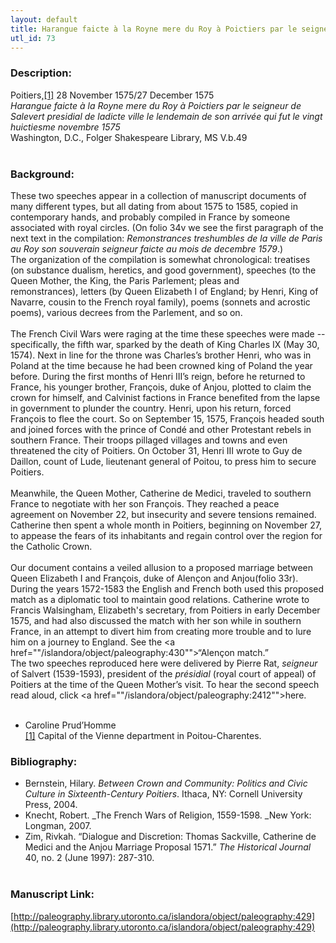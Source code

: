 ```yaml
---
layout: default
title: Harangue faicte à la Royne mere du Roy à Poictiers par le seigneur de Salvert presidial de ladicte ville le lendemain de son arrivée qui fut le vingt huictiesme novembre 1575; Aultre haranguefaicte le mesme jour par Salvert à la Royne mere au nom de la Ju
utl_id: 73
---
```


### Description:

Poitiers,<a id="_ftnref1">[[1]](#_ftn1)</a> 28 November 1575/27 December 1575<br>
_Harangue faicte à la Royne mere du Roy à Poictiers par le seigneur de Salevert presidial de ladicte ville le lendemain de son arrivée qui fut le vingt huictiesme novembre 1575_<br>
Washington, D.C., Folger Shakespeare Library, MS V.b.49<br>
 <br>


### Background:

These two speeches appear in a collection of manuscript documents of many different types, but all dating from about 1575 to 1585, copied in contemporary hands, and probably compiled in France by someone associated with royal circles. (On folio 34v we see the first paragraph of the next text in the compilation: _Remonstrances treshumbles de la ville de Paris au Roy son souverain seigneur faicte au mois de decembre 1579_.)<br>
The organization of the compilation is somewhat chronological: treatises (on substance dualism, heretics, and good government), speeches (to the Queen Mother, the King, the Paris Parlement; pleas and remonstrances), letters (by Queen Elizabeth I of England; by Henri, King of Navarre, cousin to the French royal family), poems (sonnets and acrostic poems), various decrees from the Parlement, and so on.<br><br>
The French Civil Wars were raging at the time these speeches were made -- specifically, the fifth war, sparked by the death of King Charles IX (May 30, 1574). Next in line for the throne was Charles’s brother Henri, who was in Poland at the time because he had been crowned king of Poland the year before. During the first months of Henri III’s reign, before he returned to France, his younger brother, François, duke of Anjou, plotted to claim the crown for himself, and Calvinist factions in France benefited from the lapse in government to plunder the country. Henri, upon his return, forced François to flee the court. So on September 15, 1575, François headed south and joined forces with the prince of Condé and other Protestant rebels in southern France. Their troops pillaged villages and towns and even threatened the city of Poitiers. On October 31, Henri III wrote to Guy de Daillon, count of Lude, lieutenant general of Poitou, to press him to secure Poitiers.<br><br>
Meanwhile, the Queen Mother, Catherine de Medici, traveled to southern France to negotiate with her son François. They reached a peace agreement on November 22, but insecurity and severe tensions remained. Catherine then spent a whole month in Poitiers, beginning on November 27, to appease the fears of its inhabitants and regain control over the region for the Catholic Crown.<br><br>
Our document contains a veiled allusion to a proposed marriage between Queen Elizabeth I and François, duke of Alençon and Anjou(folio 33r). During the years 1572-1583 the English and French both used this proposed match as a diplomatic tool to maintain good relations. Catherine wrote to Francis Walsingham, Elizabeth's secretary, from Poitiers in early December 1575, and had also discussed the match with her son while in southern France, in an attempt to divert him from creating more trouble and to lure him on a journey to England. See the <a href=""/islandora/object/paleography:430"">“Alençon match.”</a><br>
The two speeches reproduced here were delivered by Pierre Rat, _seigneur_ of Salvert (1539-1593), president of the _présidial_ (royal court of appeal) of Poitiers at the time of the Queen Mother’s visit. To hear the second speech read aloud, click <a href=""/islandora/object/paleography:2412"">here</a>.<br><br>
- Caroline Prud’Homme<br>
<a id="_ftn1">[[1]](#_ftnref1)</a> Capital of the Vienne department in Poitou-Charentes. <br>


### Bibliography:

- Bernstein, Hilary. _Between Crown and Community: Politics and Civic Culture in Sixteenth-Century Poitiers_. Ithaca, NY: Cornell University Press, 2004.<br>
- Knecht, Robert. _The French Wars of Religion, 1559-1598. _New York: Longman, 2007.<br>
- Zim, Rivkah. “Dialogue and Discretion: Thomas Sackville, Catherine de Medici and the Anjou Marriage Proposal 1571.” _The Historical Journal_ 40, no. 2 (June 1997): 287-310. <br>
 <br>


### Manuscript Link:

[http://paleography.library.utoronto.ca/islandora/object/paleography:429](http://paleography.library.utoronto.ca/islandora/object/paleography:429)